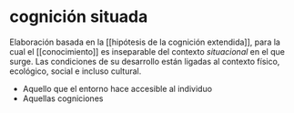 # cognición situada
Elaboración basada en la [[hipótesis de la cognición extendida]], para la cual el [[conocimiento]] es inseparable del contexto *situacional* en el que surge. Las condiciones de su desarrollo están ligadas al contexto físico, ecológico, social e incluso cultural.

- Aquello que el entorno hace accesible al individuo
- Aquellas cogniciones 
